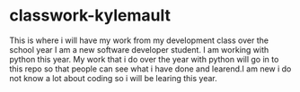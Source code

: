 # classwork-kylemault
This is where i will have my work from my development class over the school year
I am a new software developer student. I am working with python this year. My work that i do over the year with python will go in to this repo so that people can see what i have done and learend.I am new i do not know a lot about coding so i will be learing this year.
